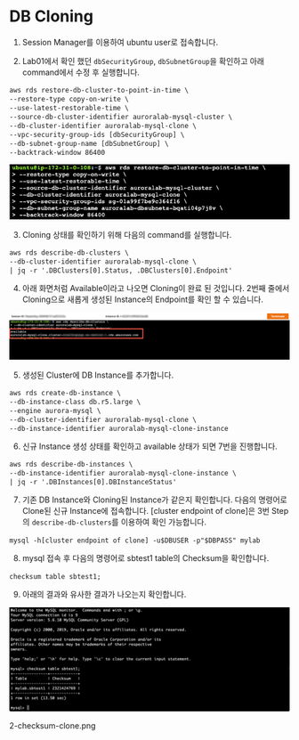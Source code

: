 # DB Cloning

1. Session Manager를 이용하여 ubuntu user로 접속합니다.

2. Lab01에서 확인 했던 `dbSecurityGroup`, `dbSubnetGroup`을 확인하고 아래 command에서 수정 후 실행합니다.

```
aws rds restore-db-cluster-to-point-in-time \
--restore-type copy-on-write \
--use-latest-restorable-time \
--source-db-cluster-identifier auroralab-mysql-cluster \
--db-cluster-identifier auroralab-mysql-clone \
--vpc-security-group-ids [dbSecurityGroup] \
--db-subnet-group-name [dbSubnetGroup] \
--backtrack-window 86400
```

<kbd> ![GitHub Logo](images/4-clone.png) </kbd>

3. Cloning 상태를 확인하기 위해 다음의 command를 실행합니다.

```
aws rds describe-db-clusters \
--db-cluster-identifier auroralab-mysql-clone \
| jq -r '.DBClusters[0].Status, .DBClusters[0].Endpoint'
```

4. 아래 화면처럼 Available이라고 나오면 Cloning이 완료 된 것입니다. 2번째 줄에서 Cloning으로 새롭게 생성된 Instance의 Endpoint를 확인 할 수 있습니다.

<kbd> ![GitHub Logo](images/4-describe-cluster.png) </kbd>

5. 생성된 Cluster에 DB Instance를 추가합니다.

```
aws rds create-db-instance \
--db-instance-class db.r5.large \
--engine aurora-mysql \
--db-cluster-identifier auroralab-mysql-clone \
--db-instance-identifier auroralab-mysql-clone-instance
```

6. 신규 Instance 생성 상태를 확인하고 available 상태가 되면 7번을 진행합니다.

```
aws rds describe-db-instances \
--db-instance-identifier auroralab-mysql-clone-instance \
| jq -r '.DBInstances[0].DBInstanceStatus'
```

7. 기존 DB Instance와 Cloning된 Instance가 같은지 확인합니다. 다음의 명령어로 Clone된 신규 Instance에 접속합니다. [cluster endpoint of clone]은 3번 Step의 `describe-db-clusters`를 이용하여 확인 가능합니다.

`mysql -h[cluster endpoint of clone] -u$DBUSER -p"$DBPASS" mylab`

8. mysql 접속 후 다음의 명령어로 sbtest1 table의 Checksum을 확인합니다.

`checksum table sbtest1;`

9. 아래의 결과와 유사한 결과가 나오는지 확인합니다.

<kbd> ![GitHub Logo](images/2-checksum-clone.png) </kbd>

2-checksum-clone.png
